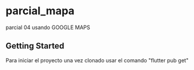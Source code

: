# parcial_mapa

parcial 04 usando GOOGLE MAPS

## Getting Started

Para iniciar el proyecto una vez clonado usar el comando "flutter pub get"